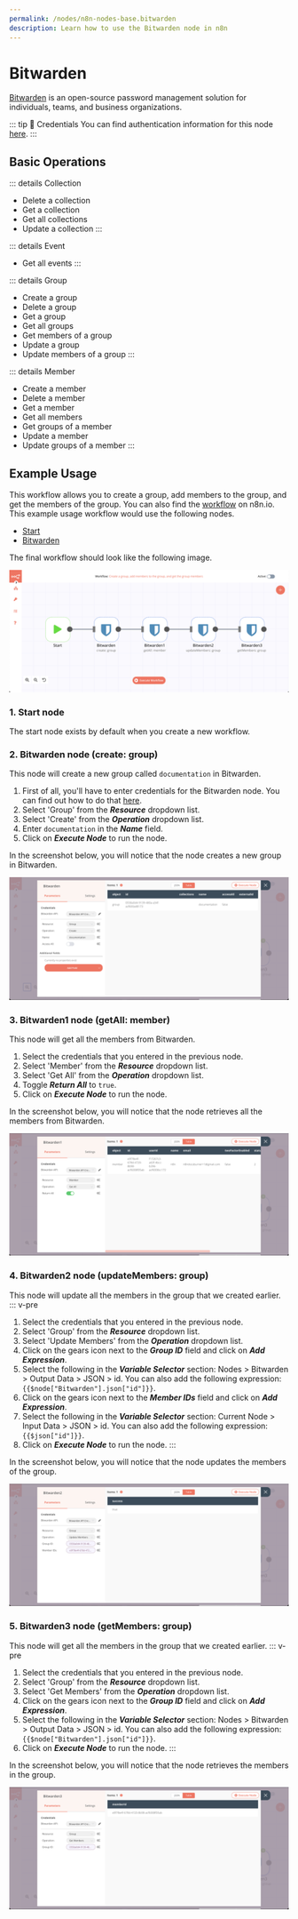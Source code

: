 ```yaml
---
permalink: /nodes/n8n-nodes-base.bitwarden
description: Learn how to use the Bitwarden node in n8n
---
```


# Bitwarden

[Bitwarden](https://www.bitwarden.com/) is an open-source password management solution for individuals, teams, and business organizations.

::: tip 🔑 Credentials
You can find authentication information for this node [here](../../../credentials/Bitwarden/README.md).
:::


## Basic Operations

::: details Collection
- Delete a collection
- Get a collection
- Get all collections
- Update a collection
:::

::: details Event
- Get all events
:::

::: details Group
- Create a group
- Delete a group
- Get a group
- Get all groups
- Get members of a group
- Update a group
- Update members of a group
:::

::: details Member
- Create a member
- Delete a member
- Get a member
- Get all members
- Get groups of a member
- Update a member
- Update groups of a member
:::

## Example Usage

This workflow allows you to create a group, add members to the group, and get the members of the group. You can also find the [workflow](https://n8n.io/workflows/1001) on n8n.io. This example usage workflow would use the following nodes.
- [Start](../../core-nodes/Start/README.md)
- [Bitwarden]()

The final workflow should look like the following image.

![A workflow with the Bitwarden node](./workflow.png)

### 1. Start node

The start node exists by default when you create a new workflow.

### 2. Bitwarden node (create: group)

This node will create a new group called `documentation` in Bitwarden.

1. First of all, you'll have to enter credentials for the Bitwarden node. You can find out how to do that [here](../../../credentials/Bitwarden/README.md).
2. Select 'Group' from the ***Resource*** dropdown list.
3. Select 'Create' from the ***Operation*** dropdown list.
4. Enter `documentation` in the ***Name*** field.
5. Click on ***Execute Node*** to run the node.

In the screenshot below, you will notice that the node creates a new group in Bitwarden.

![Using the Bitwarden node to create a new group](./Bitwarden_node.png)

### 3. Bitwarden1 node (getAll: member)

This node will get all the members from Bitwarden.

1. Select the credentials that you entered in the previous node.
2. Select 'Member' from the ***Resource*** dropdown list.
3. Select 'Get All' from the ***Operation*** dropdown list.
4. Toggle ***Return All*** to `true`.
5. Click on ***Execute Node*** to run the node.

In the screenshot below, you will notice that the node retrieves all the members from Bitwarden.

![Using the Bitwarden node to get all the members](./Bitwarden1_node.png)

### 4. Bitwarden2 node (updateMembers: group)

This node will update all the members in the group that we created earlier.
::: v-pre
1. Select the credentials that you entered in the previous node.
2. Select 'Group' from the ***Resource*** dropdown list.
3. Select 'Update Members' from the ***Operation*** dropdown list.
4. Click on the gears icon next to the ***Group ID*** field and click on ***Add Expression***.
5. Select the following in the ***Variable Selector*** section: Nodes > Bitwarden > Output Data > JSON > id. You can also add the following expression: `{{$node["Bitwarden"].json["id"]}}`.
6. Click on the gears icon next to the ***Member IDs*** field and click on ***Add Expression***.
7. Select the following in the ***Variable Selector*** section: Current Node > Input Data > JSON > id. You can also add the following expression: `{{$json["id"]}}`.
8. Click on ***Execute Node*** to run the node.
:::

In the screenshot below, you will notice that the node updates the members of the group.

![Using the Bitwarden node to update members in a group](./Bitwarden2_node.png)

### 5. Bitwarden3 node (getMembers: group)

This node will get all the members in the group that we created earlier.
::: v-pre
1. Select the credentials that you entered in the previous node.
2. Select 'Group' from the ***Resource*** dropdown list.
3. Select 'Get Members' from the ***Operation*** dropdown list.
4. Click on the gears icon next to the ***Group ID*** field and click on ***Add Expression***.
5. Select the following in the ***Variable Selector*** section: Nodes > Bitwarden > Output Data > JSON > id. You can also add the following expression: `{{$node["Bitwarden"].json["id"]}}`.
6. Click on ***Execute Node*** to run the node.
:::

In the screenshot below, you will notice that the node retrieves the members in the group.

![Using the Bitwarden node to get members in a group](./Bitwarden3_node.png)

